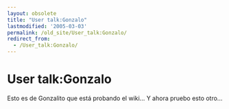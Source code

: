 ```yaml
---
layout: obsolete
title: "User talk:Gonzalo"
lastmodified: '2005-03-03'
permalink: /old_site/User_talk:Gonzalo/
redirect_from:
  - /User_talk:Gonzalo/
---
```


User talk:Gonzalo
=================

Esto es de Gonzalito que está probando el wiki... Y ahora pruebo esto otro...

